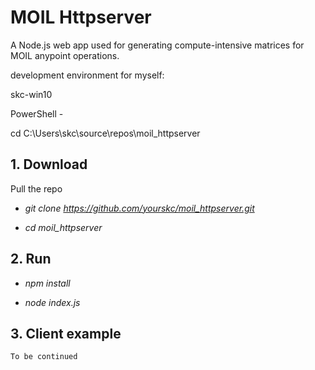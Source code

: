 # MOIL Httpserver

A Node.js web app used for generating compute-intensive matrices for MOIL anypoint operations. 

development environment for myself:

skc-win10

PowerShell - 

cd C:\Users\skc\source\repos\moil_httpserver


## 1.   Download 

   Pull the repo

   - *git clone https://github.com/yourskc/moil_httpserver.git*

   - *cd moil_httpserver*


## 2.   Run

   - *npm install*

   - *node index.js*


## 3.   Client example

	To be continued
	
	
	
	
	


